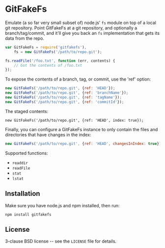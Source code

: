 GitFakeFs
=========

Emulate (a so far very small subset of) node.js' `fs` module on top of
a local git repository. Point GitFakeFs at a git repository, and optionally
a branch/tag/commit, and it'll give you back an `fs` implementation that gets its
data from the repo.

```javascript
var GitFakeFs = require('gitfakefs'),
    fs = new GitFakeFs('/path/to/repo.git');

fs.readFile('/foo.txt', function (err, contents) {
    // Got the contents of /foo.txt
});
```

To expose the contents of a branch, tag, or commit, use the 'ref' option:

```javascript
new GitFakeFs('/path/to/repo.git', {ref: 'HEAD'});
new GitFakeFs('/path/to/repo.git', {ref: 'branchName'});
new GitFakeFs('/path/to/repo.git', {ref: 'tagName'});
new GitFakeFs('/path/to/repo.git', {ref: 'commitId'});
```

The staged contents:

```
new GitFakeFs('/path/to/repo.git', {ref: 'HEAD', index: true});
```

Finally, you can configure a GitFakeFs instance to only contain the
files and directories that have changes in the index:

```javascript
new GitFakeFs('/path/to/repo.git', {ref: 'HEAD', changesInIndex: true});
```

Supported functions:

 * `readdir`
 * `readFile`
 * `stat`
 * `lstat`

Installation
------------

Make sure you have node.js and npm installed, then run:

    npm install gitfakefs

License
-------

3-clause BSD license -- see the `LICENSE` file for details.
